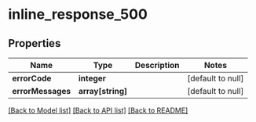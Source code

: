 # inline_response_500

## Properties
Name | Type | Description | Notes
------------ | ------------- | ------------- | -------------
**errorCode** | **integer** |  | [default to null]
**errorMessages** | **array[string]** |  | [default to null]

[[Back to Model list]](../README.md#documentation-for-models) [[Back to API list]](../README.md#documentation-for-api-endpoints) [[Back to README]](../README.md)


